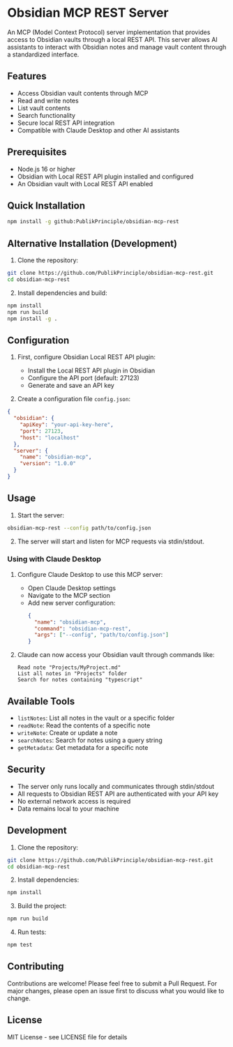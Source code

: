 # Obsidian MCP REST Server

An MCP (Model Context Protocol) server implementation that provides access to Obsidian vaults through a local REST API. This server allows AI assistants to interact with Obsidian notes and manage vault content through a standardized interface.

## Features

- Access Obsidian vault contents through MCP
- Read and write notes
- List vault contents
- Search functionality
- Secure local REST API integration
- Compatible with Claude Desktop and other AI assistants

## Prerequisites

- Node.js 16 or higher
- Obsidian with Local REST API plugin installed and configured
- An Obsidian vault with Local REST API enabled

## Quick Installation

```bash
npm install -g github:PublikPrinciple/obsidian-mcp-rest
```

## Alternative Installation (Development)

1. Clone the repository:
```bash
git clone https://github.com/PublikPrinciple/obsidian-mcp-rest.git
cd obsidian-mcp-rest
```

2. Install dependencies and build:
```bash
npm install
npm run build
npm install -g .
```

## Configuration

1. First, configure Obsidian Local REST API plugin:
   - Install the Local REST API plugin in Obsidian
   - Configure the API port (default: 27123)
   - Generate and save an API key

2. Create a configuration file `config.json`:

```json
{
  "obsidian": {
    "apiKey": "your-api-key-here",
    "port": 27123,
    "host": "localhost"
  },
  "server": {
    "name": "obsidian-mcp",
    "version": "1.0.0"
  }
}
```

## Usage

1. Start the server:
```bash
obsidian-mcp-rest --config path/to/config.json
```

2. The server will start and listen for MCP requests via stdin/stdout.

### Using with Claude Desktop

1. Configure Claude Desktop to use this MCP server:
   - Open Claude Desktop settings
   - Navigate to the MCP section
   - Add new server configuration:
     ```json
     {
       "name": "obsidian-mcp",
       "command": "obsidian-mcp-rest",
       "args": ["--config", "path/to/config.json"]
     }
     ```

2. Claude can now access your Obsidian vault through commands like:
   ```
   Read note "Projects/MyProject.md"
   List all notes in "Projects" folder
   Search for notes containing "typescript"
   ```

## Available Tools

- `listNotes`: List all notes in the vault or a specific folder
- `readNote`: Read the contents of a specific note
- `writeNote`: Create or update a note
- `searchNotes`: Search for notes using a query string
- `getMetadata`: Get metadata for a specific note

## Security

- The server only runs locally and communicates through stdin/stdout
- All requests to Obsidian REST API are authenticated with your API key
- No external network access is required
- Data remains local to your machine

## Development

1. Clone the repository:
```bash
git clone https://github.com/PublikPrinciple/obsidian-mcp-rest.git
cd obsidian-mcp-rest
```

2. Install dependencies:
```bash
npm install
```

3. Build the project:
```bash
npm run build
```

4. Run tests:
```bash
npm test
```

## Contributing

Contributions are welcome! Please feel free to submit a Pull Request. For major changes, please open an issue first to discuss what you would like to change.

## License

MIT License - see LICENSE file for details